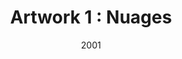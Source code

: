 ---
customId: "A1"
type: "art"
cr: "1"
title: "Artwork 1 : Nuages"
date: "2001"
category: "Schilderij"
technique: "Olie op doek"
image: "../images/image1.jpg"
---